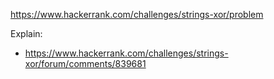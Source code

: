 https://www.hackerrank.com/challenges/strings-xor/problem

Explain:

- https://www.hackerrank.com/challenges/strings-xor/forum/comments/839681
